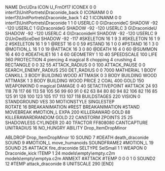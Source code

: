 NAME 			DrcUDra
ICON 			U_FrnOf17
ICONEX 0 0 interf3\UnitPortrets\Draconide_back 0
ICONANM 0 0 interf3\UnitPortrets\Draconide_back 1 42 1
ICONANM 0 0 interf3\UnitPortrets\Draconide 1 1 0
USERLC 			0 G\DraconideC SHADOW -92 -120
USERLC 			1 G\DraconideG SHADOW -92 -120
USERLC 			3 G\DraconideU SHADOW -92 -120
USERLC 			4 G\DraconideH SHADOW -92 -120
USERLC 			9 G\UnDedSceDed SHADOW -92 -117
#SKELETON               16 1 9 3
#SKELETON               16 1 9 2
#SKELETON               16 1 9 1
@REST      		16 0 0 59
#STAND     		16 1 0 0
#PSTAND    		16 1 3 0
@MOTION_L  		16 1 0 19
@ATTACK    		16 3 0 80
@DEATH     		16 4 0 60
@SUMMON     		16 4 60 0 
#DEATHLIE1 		16 1 4 60
GEOMETRY 		1 10 40
SPEEDSCALE 100
LIFE     		360
PROTECTION 		4 piercing 4 magical 8 chopping 4 crushing 4
RECTANGLE 		0 0 32 55
ATTACK_RADIUS 		0 0 100
ATTACK_PAUSE 		0 0
SEARCH_ENEMY_RADIUS 	250
DET_RADIUS 		0 0 7000
MATHERIAL 		1 BODY
CANKILL 3 BODY BUILDING WOOD
ATTMASK 0 3 BODY BUILDING WOOD
ATTMASK 1 3 BODY BUILDING WOOD
PRICE 			2 COAL 400 GOLD 150
WEAPONKIND 		0 magical
DAMAGE   		0 40
SETACTIVEPOINT		#ATTACK 24 93 118 78 117 66 113 58 105 56 99 60 91 0 62 63 84 80 80 94 82 106 82 116 85 125 91 128 100 123 105 117 113 107 118
BUILDSTAGES 		220
VISION 			0
STANDGROUND
VES 			30
MOTIONSTYLE 		SINGLESTEP 	
ROTATE 			16
BREAKANIMATION #REST
BREAKANIMATION #STAND
MOVEBREAK #MOTION_L
EXPA 			200
KILLERAWARD             GOLD 88
KILLERAWARDRANDOM       GOLD 22
CANSTORM
ZPOINTS 25 25
SHADOWLESS
CYLINDER 20 40
TFACTOR FF808080
CANTCAPTURE
UNITRADIUS 16
NO_HUNGRY
ABILITY Drop_ItemDropMinor

ABLDROP Drop_ItemDropMinor 10
SOUND 7 #DEATH death_draconide
SOUND 9 #MOTION_L move_humanoids
SOUNDFRAME2 #MOTION_L 19
SOUND 25 #ATTACK fire_draconide
SELTYPE SelSmall 1 1
WEAPON 0 Draconide_kick
!TEMP  1 24 models\empty\empty.c2m models\empty\emptya.c2m
ANMEXT #ATTACK #TEMP 0 0 0 1 0
SOUND2 12 #TEMP attack_draconide 8
UNITSCALE        290
[END]
